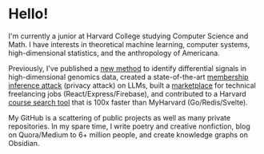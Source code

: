 # Hello!

I'm currently a junior at Harvard College studying Computer Science and Math. I have interests in theoretical machine learning, computer systems, high-dimensional statistics, and the anthropology of Americana. 

Previously, I've published a [new method](https://www.nature.com/articles/s41467-022-34626-6) to identify differential signals in high-dimensional genomics data, created a state-of-the-art [membership inference attack](https://www.nature.com/articles/s41467-022-34626-6) (privacy attack) on LLMs, built a [marketplace](https://quidio.co) for technical freelancing jobs (React/Express/Firebase), and contributed to a Harvard [course search tool](https://classes.wtf) that is 100x faster than MyHarvard (Go/Redis/Svelte). 

My GitHub is a scattering of public projects as well as many private repositories. In my spare time, I write poetry and creative nonfiction, blog on Quora/Medium to 6+ million people, and create knowledge graphs on Obsidian. 
